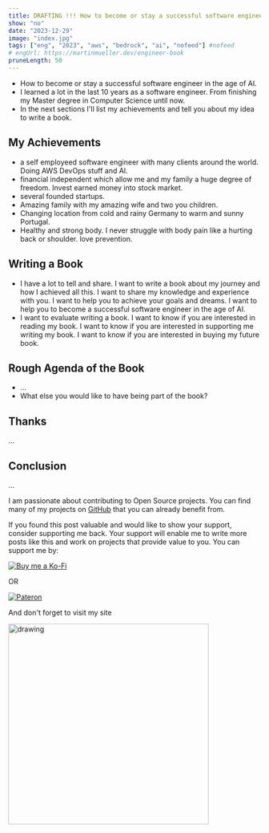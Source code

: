 ```yaml
---
title: DRAFTING !!! How to become or stay a successful software engineer in the age of AI
show: "no"
date: "2023-12-29"
image: "index.jpg"
tags: ["eng", "2023", "aws", "bedrock", "ai", "nofeed"] #nofeed
# engUrl: https://martinmueller.dev/engineer-book
pruneLength: 50
---
```


* How to become or stay a successful software engineer in the age of AI.
* I learned a lot in the last 10 years as a software engineer. From finishing my Master degree in Computer Science until now. 
* In the next sections I'll list my achievements and tell you about my idea to write a book.

## My Achievements

* a self employeed software engineer with many clients around the world. Doing AWS DevOps stuff and AI.
* financial independent which allow me and my family a huge degree of freedom. Invest earned money into stock market.
* several founded startups.
* Amazing family with my amazing wife and two you children.
* Changing location from cold and rainy Germany to warm and sunny Portugal.
* Healthy and strong body. I never struggle with body pain like a hurting back or shoulder. love prevention.

## Writing a Book

* I have a lot to tell and share. I want to write a book about my journey and how I achieved all this. I want to share my knowledge and experience with you. I want to help you to achieve your goals and dreams. I want to help you to become a successful software engineer in the age of AI.
* I want to evaluate writing a book. I want to know if you are interested in reading my book. I want to know if you are interested in supporting me writing my book. I want to know if you are interested in buying my future book.

## Rough Agenda of the Book

* ...
* What else you would like to have being part of the book?

## Thanks

...

## Conclusion

...

I am passionate about contributing to Open Source projects. You can find many of my projects on [GitHub](https://github.com/mmuller88) that you can already benefit from.

If you found this post valuable and would like to show your support, consider supporting me back. Your support will enable me to write more posts like this and work on projects that provide value to you. You can support me by:

[![Buy me a Ko-Fi](https://storage.ko-fi.com/cdn/useruploads/png_d554a01f-60f0-4969-94d1-7b69f3e28c2fcover.jpg?v=69a332f2-b808-4369-8ba3-dae0d1100dd4)](https://ko-fi.com/T6T1BR59W)

OR

[![Pateron](https://theastrologypodcast.com/wp-content/uploads/2015/06/become-my-patron-05.jpg)](https://www.patreon.com/bePatron?u=29010217)

And don't forget to visit my site

<a href="https://martinmueller.dev"><img src="htthttps://martinmueller.dev/static/84caa5292a6d0c37c48ae280d04b5fa6/a7715/joint.jpg" alt="drawing" width="400"/></a>
